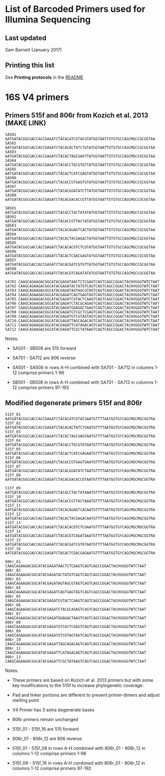 List of Barcoded Primers used for Illumina Sequencing
=================================

## Last updated

Sam Barnett (January 2017)


## Printing this list

See **Printing protocols** in the [README](../README.md#printing-protocols-conversion-of-protocols-to-pdf)

# 16S V4 primers

## Primers 515f and 806r from Kozich et al. 2013 (MAKE LINK)

    SA501 AATGATACGGCGACCACCGAGATCTACACATCGTACGTATGGTAATTGTGTGCCAGCMGCCGCGGTAA
    SA502 AATGATACGGCGACCACCGAGATCTACACACTATCTGTATGGTAATTGTGTGCCAGCMGCCGCGGTAA 
    SA503 AATGATACGGCGACCACCGAGATCTACACTAGCGAGTTATGGTAATTGTGTGCCAGCMGCCGCGGTAA 
    SA504 AATGATACGGCGACCACCGAGATCTACACCTGCGTGTTATGGTAATTGTGTGCCAGCMGCCGCGGTAA 
    SA505 AATGATACGGCGACCACCGAGATCTACACTCATCGAGTATGGTAATTGTGTGCCAGCMGCCGCGGTAA 
    SA506 AATGATACGGCGACCACCGAGATCTACACCGTGAGTGTATGGTAATTGTGTGCCAGCMGCCGCGGTAA 
    SA507 AATGATACGGCGACCACCGAGATCTACACGGATATCTTATGGTAATTGTGTGCCAGCMGCCGCGGTAA 
    SA508 AATGATACGGCGACCACCGAGATCTACACGACACCGTTATGGTAATTGTGTGCCAGCMGCCGCGGTAA 
    
    SB501 AATGATACGGCGACCACCGAGATCTACACCTACTATATATGGTAATTGTGTGCCAGCMGCCGCGGTAA 
    SB502 AATGATACGGCGACCACCGAGATCTACACCGTTACTATATGGTAATTGTGTGCCAGCMGCCGCGGTAA 
    SB503 AATGATACGGCGACCACCGAGATCTACACAGAGTCACTATGGTAATTGTGTGCCAGCMGCCGCGGTAA 
    SB504 AATGATACGGCGACCACCGAGATCTACACTACGAGACTATGGTAATTGTGTGCCAGCMGCCGCGGTAA 
    SB505 AATGATACGGCGACCACCGAGATCTACACACGTCTCGTATGGTAATTGTGTGCCAGCMGCCGCGGTAA 
    SB506 AATGATACGGCGACCACCGAGATCTACACTCGACGAGTATGGTAATTGTGTGCCAGCMGCCGCGGTAA 
    SB507 AATGATACGGCGACCACCGAGATCTACACGATCGTGTTATGGTAATTGTGTGCCAGCMGCCGCGGTAA 
    SB508 AATGATACGGCGACCACCGAGATCTACACGTCAGATATATGGTAATTGTGTGCCAGCMGCCGCGGTAA
    
    SA701 CAAGCAGAAGACGGCATACGAGATAACTCTCGAGTCAGTCAGCCGGACTACHVGGGTWTCTAAT 
    SA702 CAAGCAGAAGACGGCATACGAGATACTATGTCAGTCAGTCAGCCGGACTACHVGGGTWTCTAAT 
    SA703 CAAGCAGAAGACGGCATACGAGATAGTAGCGTAGTCAGTCAGCCGGACTACHVGGGTWTCTAAT 
    SA704 CAAGCAGAAGACGGCATACGAGATCAGTGAGTAGTCAGTCAGCCGGACTACHVGGGTWTCTAAT 
    SA705 CAAGCAGAAGACGGCATACGAGATCGTACTCAAGTCAGTCAGCCGGACTACHVGGGTWTCTAAT 
    SA706 CAAGCAGAAGACGGCATACGAGATCTACGCAGAGTCAGTCAGCCGGACTACHVGGGTWTCTAAT 
    SA707 CAAGCAGAAGACGGCATACGAGATGGAGACTAAGTCAGTCAGCCGGACTACHVGGGTWTCTAAT 
    SA708 CAAGCAGAAGACGGCATACGAGATGTCGCTCGAGTCAGTCAGCCGGACTACHVGGGTWTCTAAT 
    SA709 CAAGCAGAAGACGGCATACGAGATGTCGTAGTAGTCAGTCAGCCGGACTACHVGGGTWTCTAAT 
    SA710 CAAGCAGAAGACGGCATACGAGATTAGCAGACAGTCAGTCAGCCGGACTACHVGGGTWTCTAAT 
    SA711 CAAGCAGAAGACGGCATACGAGATTCATAGACAGTCAGTCAGCCGGACTACHVGGGTWTCTAAT 
    SA712 CAAGCAGAAGACGGCATACGAGATTCGCTATAAGTCAGTCAGCCGGACTACHVGGGTWTCTAAT

Notes:

*  SA501 - SB508 are 515 forward

*  SA701 - SA712 are 806 reverse

*  SA501 - SA508 in rows A-H combined with SA701 - SA712 in columns 1-12 comprise primers 1-96

*  SB501 - SB508 in rows A-H combined with SA701 - SA712 in columns 1-12 comprise primers 97-192

## Modified degenerate primers 515f and 806r

    515f_01  AATGATACGGCGACCACCGAGATCTACACATCGTACGAATGTTTTAATGGTGYCAGCMGCMGCGGTRA
    515f_02  AATGATACGGCGACCACCGAGATCTACACACTATCTGAATGTTTTAATGGTGYCAGCMGCMGCGGTRA
    515f_03  AATGATACGGCGACCACCGAGATCTACACTAGCGAGTAATGTTTTAATGGTGYCAGCMGCMGCGGTRA
    515f_04  AATGATACGGCGACCACCGAGATCTACACCTGCGTGTAATGTTTTAATGGTGYCAGCMGCMGCGGTRA
    515f_05  AATGATACGGCGACCACCGAGATCTACACTCATCGAGAATGTTTTAATGGTGYCAGCMGCMGCGGTRA
    515f_06  AATGATACGGCGACCACCGAGATCTACACCGTGAGTGAATGTTTTAATGGTGYCAGCMGCMGCGGTRA
    515f_07  AATGATACGGCGACCACCGAGATCTACACGGATATCTAATGTTTTAATGGTGYCAGCMGCMGCGGTRA
    515f_08  AATGATACGGCGACCACCGAGATCTACACGACACCGTAATGTTTTAATGGTGYCAGCMGCMGCGGTRA

    515f_09  AATGATACGGCGACCACCGAGATCTACACCTACTATAAATGTTTTAATGGTGYCAGCMGCMGCGGTRA
    515f_10  AATGATACGGCGACCACCGAGATCTACACCGTTACTAAATGTTTTAATGGTGYCAGCMGCMGCGGTRA
    515f_11  AATGATACGGCGACCACCGAGATCTACACAGAGTCACAATGTTTTAATGGTGYCAGCMGCMGCGGTRA
    515f_12  AATGATACGGCGACCACCGAGATCTACACTACGAGACAATGTTTTAATGGTGYCAGCMGCMGCGGTRA
    515f_13  AATGATACGGCGACCACCGAGATCTACACACGTCTCGAATGTTTTAATGGTGYCAGCMGCMGCGGTRA
    515f_14  AATGATACGGCGACCACCGAGATCTACACGTCAGATAAATGTTTTAATGGTGYCAGCMGCMGCGGTRA
    515f_15  AATGATACGGCGACCACCGAGATCTACACGATCGTGTAATGTTTTAATGGTGYCAGCMGCMGCGGTRA
    515f_16  AATGATACGGCGACCACCGAGATCTACACTCGACGAGAATGTTTTAATGGTGYCAGCMGCMGCGGTRA
    
    806r_01 CAAGCAGAAGACGGCATACGAGATAACTCTCGAGTCAGTCAGCCGGACTACHVGGGTWTCTAAT 
    806r_02 CAAGCAGAAGACGGCATACGAGATACTATGTCAGTCAGTCAGCCGGACTACHVGGGTWTCTAAT 
    806r_03 CAAGCAGAAGACGGCATACGAGATAGTAGCGTAGTCAGTCAGCCGGACTACHVGGGTWTCTAAT 
    806r_04 CAAGCAGAAGACGGCATACGAGATCAGTGAGTAGTCAGTCAGCCGGACTACHVGGGTWTCTAAT 
    806r_05 CAAGCAGAAGACGGCATACGAGATCGTACTCAAGTCAGTCAGCCGGACTACHVGGGTWTCTAAT 
    806r_06 CAAGCAGAAGACGGCATACGAGATCTACGCAGAGTCAGTCAGCCGGACTACHVGGGTWTCTAAT 
    806r_07 CAAGCAGAAGACGGCATACGAGATGGAGACTAAGTCAGTCAGCCGGACTACHVGGGTWTCTAAT 
    806r_08 CAAGCAGAAGACGGCATACGAGATGTCGCTCGAGTCAGTCAGCCGGACTACHVGGGTWTCTAAT 
    806r_09 CAAGCAGAAGACGGCATACGAGATGTCGTAGTAGTCAGTCAGCCGGACTACHVGGGTWTCTAAT 
    806r_10 CAAGCAGAAGACGGCATACGAGATTAGCAGACAGTCAGTCAGCCGGACTACHVGGGTWTCTAAT 
    806r_11 CAAGCAGAAGACGGCATACGAGATTCATAGACAGTCAGTCAGCCGGACTACHVGGGTWTCTAAT 
    806r_12 CAAGCAGAAGACGGCATACGAGATTCGCTATAAGTCAGTCAGCCGGACTACHVGGGTWTCTAAT

Notes:

*  These primers are based on Kozich et al. 2013 primers but with some key modifications to the 515f 
to increase phylogenetic coverage:
  *  Pad and linker portions are different to prevent primer-dimers and adjust melting point
  *  V4 Primer has 3 extra degenerate bases
  *  806r primers remain unchanged
  
*  515f_01 - 515f_16 are 515 forward

*  806r_01 - 806r_12 are 806 reverse

*  515f_01 - 515f_08 in rows A-H combined with 806r_01 - 806r_12 in columns 1-12 comprise primers 1-96

*  515f_09 - 515f_16 in rows A-H combined with 806r_01 - 806r_12 in columns 1-12 comprise primers 97-192
